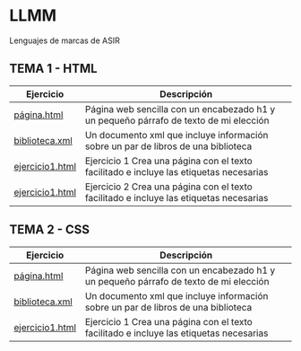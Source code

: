 # LLMM
Lenguajes de marcas de ASIR
## TEMA 1 - HTML
| Ejercicio | Descripción | 
| ----------|------------ | 
| [página.html](/tema1/pagina.html) | Página web sencilla con un encabezado h1 y un pequeño párrafo de texto de mi elección | 
| [biblioteca.xml](/tema1/biblioteca.xml) | Un documento xml que incluye información sobre un par de libros de una biblioteca | 
| [ejercicio1.html](/tema1/ejercicio1.html) | Ejercicio 1 Crea una página con el texto facilitado e incluye las etiquetas necesarias | 
| [ejercicio1.html](/tema1/ejercicio2.html) | Ejercicio 2 Crea una página con el texto facilitado e incluye las etiquetas necesarias | 

## TEMA 2 - CSS
Ejercicio | Descripción
----------|------------
[página.html](/tema1/pagina.html) | Página web sencilla con un encabezado h1 y un pequeño párrafo de texto de mi elección
[biblioteca.xml](/tema1/biblioteca.xml) | Un documento xml que incluye información sobre un par de libros de una biblioteca
[ejercicio1.html](/tema1/ejercicio1.html) | Ejercicio 1 Crea una página con el texto facilitado e incluye las etiquetas necesarias


